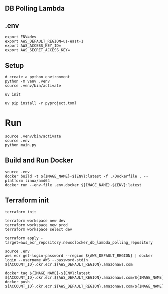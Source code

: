 ## DB Polling Lambda

## .env

```shell
export ENV=dev
export AWS_DEFAULT_REGION=us-east-1
export AWS_ACCESS_KEY_ID=
export AWS_SECRET_ACCESS_KEY=
```

## Setup
```shell
# create a python environment
python -m venv .venv
source .venv/bin/activate

uv init

uv pip install -r pyproject.toml
```

# Run
```shell
source .venv/bin/activate
source .env
python main.py
```


## Build and Run Docker
```shell
source .env
docker build -t ${IMAGE_NAME}-${ENV}:latest -f ./Dockerfile . --platform linux/amd64
docker run --env-file .env.docker ${IMAGE_NAME}-${ENV}:latest
```



## Terraform init
```shell
terraform init

terraform workspace new dev
terraform workspace new prod
terraform workspace select dev
```

```shell
terraform apply -target=aws_ecr_repository.newsclocker_db_lambda_polling_repository
```

```shell
source .env
aws ecr get-login-password --region ${AWS_DEFAULT_REGION} | docker login --username AWS --password-stdin ${ACCOUNT_ID}.dkr.ecr.${AWS_DEFAULT_REGION}.amazonaws.com

docker tag ${IMAGE_NAME}-${ENV}:latest ${ACCOUNT_ID}.dkr.ecr.${AWS_DEFAULT_REGION}.amazonaws.com/${IMAGE_NAME}-${ENV}:latest
docker push ${ACCOUNT_ID}.dkr.ecr.${AWS_DEFAULT_REGION}.amazonaws.com/${IMAGE_NAME}-${ENV}:latest
```